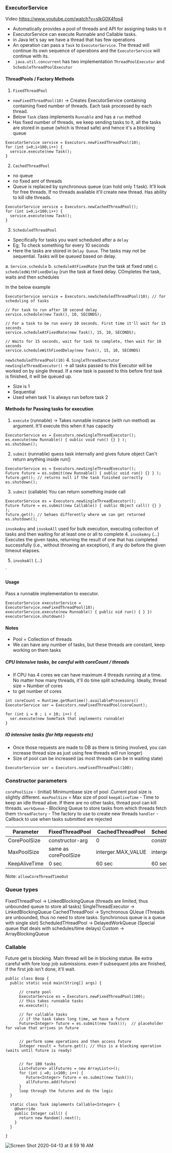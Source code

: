 
### ExecutorService 
Video https://www.youtube.com/watch?v=sIkG0X4fqs4

- Automatically provides a pool of threads and API for assigning tasks to it
- ExecutorService can execute Runnable and Callable tasks.
- in Java let's say we have a thread that has few operations
- An operation can pass a `Task` to `ExecutorService`. The thread will continue its own sequence of operations and the `ExecutorService` will continue with its.
- ` java.util.concurrent` has two implementation `ThreadPoolExecutor` and `ScheduleThreadPoolExecutor`
#### ThreadPools / Factory Methods
1. `FixedThreadPool`
- ```newFixedThreadPool(10)``` -> Creates ExecutorService containing containing fixed number of threads. Each task processed by each thread.
- Below `Task` class implements `Runnable` and has a `run` method
- Has fixed number of threads, we keep sending tasks to it, all the tasks are stored in queue (which is thread safe) and hence it's a blocking queue
```
ExecutorService service = Executors.newFixedThreadPool(10);
for (int i=0;i<100;i++) {
  service.execute(new Task();
} 
```

2. `CachedThreadPool`
- no queue
- no fixed amt of threads
- Queue is replaced by synchronous queue (can hold only 1 task). It'll look for free threads. If no threads available it'll create new thread. Has ability to kill idle threads.
```
ExecutorService service = Executors.newCachedThreadPool();
for (int i=0;i<100;i++) {
  service.execute(new Task();
} 
```

3. `ScheduledThreadPool`
- Specifically for tasks you want scheduled after a `delay`
- Eg; To check something for every 10 seconds
- Here the tasks are stored in `Delay Queue`. The tasks may not be sequential. Tasks will be queued based on delay.

 a. `Service.schedule`
 b. `scheduleAtFixedRate` (run the task at fixed rate)
 c. `scheduledWithFixedDelay` (run the task at fixed delay. COmpletes the task, waits and then schedules

In the below example
```
ExecutorService service = Executors.newScheduledThreadPool(10); // for scheduling of tasks

// For task to run after 10 second delay
service.schedule(new Task(), 10, SECONDS); 

// For a task to be run every 10 seconds. First time it'll wait for 15 seconds
service.scheduleAtFixedRate(new Task(), 15, 10, SECONDS); 

// Waits for 15 seconds, wait for task to complete, then wait for 10 seconds
service.scheduleWithFixedDelay(new Task(), 15, 10, SECONDS)
```


```newScheduledThreadPool(10)```
4. `SingleThreadExectutor`
 ```newSingleThreadExecutor()``` -> all tasks passed to this Executor will be worked on by single thread. If a new task is passed to this before first task is finished, it will be queued up.
 
- Size is 1
- Sequential
- Used when task 1 is always run before task 2

#### Methods for Passing tasks for execution
1. `execute` (runnable) -> Takes runnable instance (with run method) as argument. It'll  execute this when it has capacity
```
ExecutorService es = Executors.newSingleThreadExecutor();
es.execute(new Runnable() { oublic void run() {} } );
es.shutdown();
```
2. `submit` (runnable) 
quess task internally and gives future object
Can't return anything inside run()
```
ExecutorService es = Executors.newSingleThreadExecutor();
Future future = es.submit(new Runnable() { oublic void run() {} } );
future.get(); // returns null if the task finished correctly
es.shutdown();
```

3. `submit` (callable)
You can return something inside call

```
ExecutorService es = Executors.newSingleThreadExecutor();
Future future = es.submit(new Callable() { oublic Object call() {} } );
future.get(); // behaes differently where we can get returned
es.shutdown();
```

`invokeAny` and `invokeAll` used for bulk execution, executing collection of tasks and then waiting for at least one or all to complete
4. `invokeAny` (...)
Executes the given tasks, returning the result of one that has completed successfully (i.e., without throwing an exception), if any do before the given timeout elapses.

5. `invokeAll` (...)

`
#### Usage
Pass a runnable implementation to executor. 
```
ExecutorService executorService = ExecutorService.newFixedThreadPool(10);
executorService.execute(new Runnable() { public oid run() { } })
executorService.shutdown()
```

#### Notes
- Pool = Collection of threads
- We can have any number of tasks, but these threads are constant, keep working on them tasks

##### CPU Intensive tasks, be careful with coreCount / threads
- If CPU has 4 cores we can have maximum 4 threads running at a time. No matter how many threads, it'll do time split scheduling. Ideally, thread size = Number of cores
- to get number of cores
```
int coreCount = Runtime.getRuntime().availableProcessors()
ExecutorService ser = Executors.newFixedThreadPool(coreCount);

for (int i = 0 ; i < 10; i++) {
  ser.execute(new SomeTask that implements runnable)
}
```
##### IO intensive tasks (for http requests etc)
- Once those requests are made to DB as there is timing involved, you can increase thread size as just using few threads will run longer)
- Size of pool can be increased (as most threads can be in waiting state)
```
ExecutorService ser = Executors.newFixedThreadPool(100);
```

### Constructor parameters

`corePoolSize` - (initial) Minimumbase size of pool .Current pool size is slightly different.
`maxPoolSize` = Max size of pool
`keepAliveTime` - Time to keep an idle thread alive. If there are no other tasks, thread pool can kill threads.
`workQueue` - Blocking Queue to store tasks from which threads fetch them
`threadFactory` - The factory to use to create new threads
`handler` - Callback to use when tasks submitted are rejected


| Parameter           | FixedThreadPool | CachedThreadPool | ScheduledTHreadPool  | SingleThreaded  |
|-----------------------------|-----|-------|---|---|
| CorePoolSize          | constructor-arg    |  0     | constructor-arg  | 1  |
| MaxPoolSize            |   same as corePoolSize  |  interger.MAX_VALUE     |  interger.MAX_VALUE | 1  |
| KeepAliveTime|  0 sec    |   60 sec    | 60 sec   |  0 sec |



Note: `allowCoreThreadTimeOut`

### Queue types
FixedThreadPool -> LinkedBlockingQueue (threads are limited, thus unbounded queue to store all tasks)
SingleThreadExecutor -> LinkedBlockingQueue
CachedThreadPool -> Synchronous QUeue (Threads are unbounded, thus no need to store tasks. Synchronous queue is a queue with single slot)
ScheduledTHreadPool -> DelayedWorkQueue (Special queue that deals with schedules/time delays)
Custom -> ArrayBlockingQueue


### Callable
Future get is blocking. Main thread will be in blocking statue. 
Be extra careful with fore loop job submissions. even if subsequent jobs are finished, if the first job isn't done, it'll wait.

```
public class Boop {
  public static void main(String[] args) {
    
      // create pool
      ExecutorService es = Executors.newFixedThreadPool(100);
      // this takes runnable tasks
      es.execute();
      
      // for callable tasks
      // if the task takes long time, we have a future 
      Future<Integer> future = es.submit(new Task());  // placeholder for value that arrives in future
      
      
      // perform some operations and then access future
      Integer result = future.get(); // this is a blocking operation (waits until future is ready)
      
      
      // for 100 tasks
      List<Future> allFutures = new ArrayList<>();
      for (int i =0; i<100; i++) {
         Future<Integer> future = es.submit(new Task());
         allFutures.add(future)
      }
      loop through the futures and do the logic
  }
  
  static class Task implements Callable<Integer> {
    @Override
    public Integer call() {
      return new Random().next();
    }
  }
  
}
```

![Screen Shot 2020-04-13 at 8 59 16 AM](https://user-images.githubusercontent.com/19309898/79125443-35286080-7d6c-11ea-8f91-0c3f7772d472.png)
